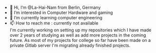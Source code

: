 - 👋 Hi, I’m @La-Hai-Nam from Berlin, Germany
- 👀 I’m interested in Computer Hardware and gaming
- 🌱 I’m currently learning computer engineering
- 📫 How to reach me : currently not available  
I'm currently working on setting up my repositories which I have made over 2 years of studying as well as add more projects in the coming future. As most of my projects for college so far have been made on a private Gitlab server I'm migrating already finished projects.

<!---
La-Hai-Nam/La-Hai-Nam is a ✨ special ✨ repository because its `README.md` (this file) appears on your GitHub profile.
You can click the Preview link to take a look at your changes.
--->
